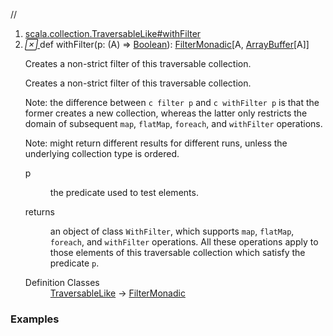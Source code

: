 //
<ol>
<li><a href="https://www.scala-lang.org/api/2.12.3/scala/collection/mutable/ArrayBuffer.html#withFilter(p:A=>Boolean):scala.collection.generic.FilterMonadic[A,Repr]">scala.collection.TraversableLike#withFilter</a></li>
<li name="scala.collection.TraversableLike#withFilter" visbl="pub" class="indented0 " data-isabs="false" fullcomment="yes" group="Ungrouped"> <a id="withFilter(p:A=>Boolean):scala.collection.generic.FilterMonadic[A,Repr]"></a><a id="withFilter((A)⇒Boolean):FilterMonadic[A,ArrayBuffer[A]]"></a> <span class="permalink"> <a href="../../../scala/collection/mutable/ArrayBuffer.html#withFilter(p:A=>Boolean):scala.collection.generic.FilterMonadic[A,Repr]" title="Permalink"> <i class="material-icons"></i> </a> </span> <span class="modifier_kind"> <span class="modifier"></span> <span class="kind">def</span> </span> <span class="symbol"> <span class="name">withFilter</span><span class="params">(<span name="p">p: (<span class="extype" name="scala.collection.mutable.ArrayBuffer.A">A</span>) ⇒ <a href="../../Boolean.html" class="extype" name="scala.Boolean">Boolean</a></span>)</span><span class="result">: <a href="../generic/FilterMonadic.html" class="extype" name="scala.collection.generic.FilterMonadic">FilterMonadic</a>[<span class="extype" name="scala.collection.mutable.ArrayBuffer.A">A</span>, <a href="" class="extype" name="scala.collection.mutable.ArrayBuffer">ArrayBuffer</a>[<span class="extype" name="scala.collection.mutable.ArrayBuffer.A">A</span>]]</span> </span> <p class="shortcomment cmt">Creates a non-strict filter of this traversable collection.</p>
 <div class="fullcomment">
  <div class="comment cmt">
   <p>Creates a non-strict filter of this traversable collection.</p>
   <p> Note: the difference between <code>c filter p</code> and <code>c withFilter p</code> is that the former creates a new collection, whereas the latter only restricts the domain of subsequent <code>map</code>, <code>flatMap</code>, <code>foreach</code>, and <code>withFilter</code> operations.</p>
   <p> Note: might return different results for different runs, unless the underlying collection type is ordered. </p>
  </div>
  <dl class="paramcmts block">
   <dt class="param">
    p
   </dt>
   <dd class="cmt">
    <p>the predicate used to test elements.</p>
   </dd>
   <dt>
    returns
   </dt>
   <dd class="cmt">
    <p>an object of class <code>WithFilter</code>, which supports <code>map</code>, <code>flatMap</code>, <code>foreach</code>, and <code>withFilter</code> operations. All these operations apply to those elements of this traversable collection which satisfy the predicate <code>p</code>.</p>
   </dd>
  </dl>
  <dl class="attributes block"> 
   <dt>
    Definition Classes
   </dt>
   <dd>
    <a href="../TraversableLike.html" class="extype" name="scala.collection.TraversableLike">TraversableLike</a> → 
    <a href="../generic/FilterMonadic.html" class="extype" name="scala.collection.generic.FilterMonadic">FilterMonadic</a>
   </dd>
  </dl>
 </div> </li>
        </ol>


### Examples



